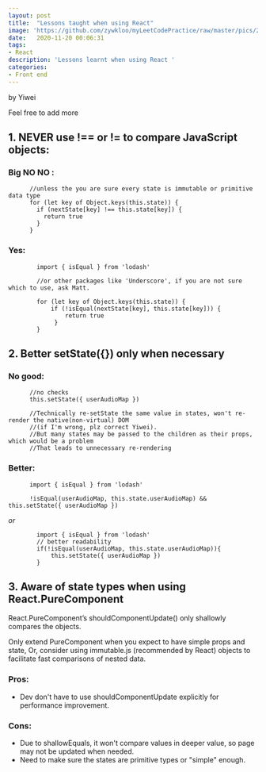 ```yaml
---
layout: post
title:  "Lessons taught when using React"
image: 'https://github.com/zywkloo/myLeetCodePractice/raw/master/pics/2019Git.png'
date:   2020-11-20 00:06:31
tags:
- React
description: 'Lessons learnt when using React '
categories:
- Front end
---
```

	
 by Yiwei

 Feel free to add more

## 1. NEVER use !== or != to compare JavaScript objects:

### Big NO NO :  
  ```
	    //unless the you are sure every state is immutable or primitive data type
	    for (let key of Object.keys(this.state)) {
	      if (nextState[key] !== this.state[key]) {
	        return true
	      }
	    }
  ```

### Yes:
```
		import { isEqual } from 'lodash' 

		//or other packages like 'Underscore', if you are not sure which to use, ask Matt.

		for (let key of Object.keys(this.state)) {
			if (!isEqual(nextState[key], this.state[key])) {
				return true
			 }
		}
```

## 2.  Better setState({}) only when necessary
   
### No good:
  ```
		//no checks  
		this.setState({ userAudioMap })
		
		//Technically re-setState the same value in states, won't re-render the native(non-virtual) DOM 
		//(if I'm wrong, plz correct Yiwei).
		//But many states may be passed to the children as their props, which would be a problem 
		//That leads to unnecessary re-rendering
   ```
		   
### Better:    
  ```
		import { isEqual } from 'lodash' 

		!isEqual(userAudioMap, this.state.userAudioMap) && this.setState({ userAudioMap })
```

 _or_
  
```
		import { isEqual } from 'lodash' 
		// better readability
		if(!isEqual(userAudioMap, this.state.userAudioMap)){
			this.setState({ userAudioMap }) 
		}
 ```

## 3. Aware of state types when using React.PureComponent

React.PureComponent’s shouldComponentUpdate() only shallowly compares the objects.
	
Only extend PureComponent when you expect to have simple props and state, Or, consider using immutable.js (recommended by React) objects to facilitate fast comparisons of nested data.


### Pros:
* Dev don't have to use shouldComponentUpdate explicitly for performance improvement.

### Cons:	
* Due to shallowEquals, it won't compare values in deeper value, so page may not be updated when needed.
* Need to make sure the states are primitive types or "simple" enough.




